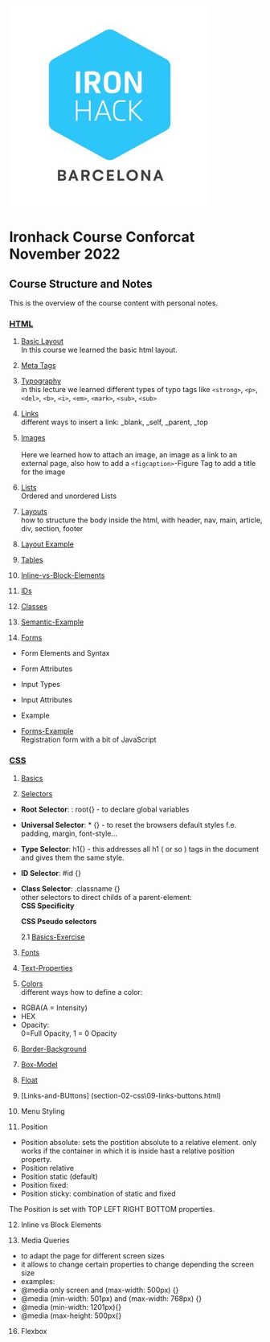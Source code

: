 ![ironhack-logo-bcn](imgs\ironhack-img-bcn.jpg)

# Ironhack Course Conforcat November 2022

## Course Structure and Notes

This is the overview of the course content with personal notes.

### **[HTML](section-01-html)**

1. [Basic Layout](section-01-html\01-basic-layout.html) <br>
   In this course we learned the basic html layout.

2. [Meta Tags](section-01-html\02-meta-tags.html)
   <br>

3. [Typography](section-01-html\03-typography.html) <br>
   in this lecture we learned different types of typo tags like `<strong>`, `<p>`, `<del>`, `<b>`, `<i>`, `<em>`, `<mark>`, `<sub>`, `<sub>`

4. [Links](section-01-html\04-Links.html) <br>
   different ways to insert a link: \_blank, \_self, \_parent, \_top

5. [Images](section-01-html\05-images.html) <br>  
   Here we learned how to attach an image, an image as a link to an external page, also how to add a `<figcaption>`-Figure Tag to add a title for the image

6. [Lists](section-01-html\06-List.html) <br>
   Ordered and unordered Lists

7. [Layouts](section-01-html\07-layouts.html) <br>
   how to structure the body inside the html, with header, nav, main, article, div, section, footer

8. [Layout Example](section-01-html\08-layout-example.html) <br>

9. [Tables](section-01-html\09-tables.html)<br>

10. [Inline-vs-Block-Elements](section-01-html\10-inline-vs-block.html)<br>

11. [IDs](section-01-html\11-ids.html)<br>

12. [Classes](section-01-html\12-classes.html)<br>

13. [Semantic-Example](section-01-html\13-semantic-example-consolodated.html)<br>

14. [Forms](section-01-html\14-forms.html)<br>

- Form Elements and Syntax
- Form Attributes
- Input Types
- Input Attributes
- Example

- [Forms-Example](section-01-html\14-forms-exercise.html)<br>
  Registration form with a bit of JavaScript

### **[CSS](section-02-css)**

1. [Basics](section-02-css\01-basic.html) <br>

2. [Selectors](section-02-css\02-selectors.html)<br>

- **Root Selector**: : root{} - to declare global variables
- **Universal Selector**: \* {} - to reset the browsers default styles f.e. padding, margin, font-style...
- **Type Selector**: h1{} - this addresses all h1 ( or so ) tags in the document and gives them the same style.
- **ID Selector**: #id {}
- **Class Selector**: .classname {}
  <br>
  other selectors to direct childs of a parent-element:<br>
  **CSS Specificity**

  **CSS Pseudo selectors**

  2.1 [Basics-Exercise](section-02-css\02-1-exercise.htmlsection-02-css\02-1-exercise.html)<br>

3. [Fonts](section-02-css\03-fonts.html)<br>

4. [Text-Properties](section-02-css\04-text-properties.html)<br>

5. [Colors](section-02-css\05-colors.html)<br>
   different ways how to define a color:

- RGBA(A = Intensity)
- HEX
- Opacity: <br>
  0=Full Opacity, 1 = 0 Opacity

6. [Border-Background](section-02-css\06-border-backgrounds.html)<br>

7. [Box-Model](section-02-css\07-box-model.html)<br>

8. [Float](section-02-css\08-float.html)<br>

9. [Links-and-BUttons] (section-02-css\09-links-buttons.html)<br>

10. Menu Styling <br>

11. Position <br>

- Position absolute: sets the postition absolute to a relative element. only works if the container in which it is inside hast a relative position property.
- Position relative
- Position static (default)
- Position fixed:
- Position sticky: combination of static and fixed

The Position is set with TOP LEFT RIGHT BOTTOM properties.

12. Inline vs Block Elements

13. Media Queries

- to adapt the page for different screen sizes
- it allows to change certain properties to change depending the screen size
- examples:
- @media only screen and (max-width: 500px) {}
- @media (min-width: 501px) and (max-width: 768px) {}
- @media (min-width: 1201px){}
- @media (max-height: 500px{}

16. Flexbox
